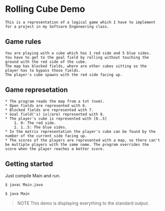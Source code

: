 # Rolling Cube Demo

	This is a representation of a logical game which I have to implement for a project in my Softvare Engeneering class.

## Game rules
	You are playing with a cube which has 1 red side and 5 blue sides.
	You have to get to the goal field by rolling without touching the ground with the red side of the cube. 
	The map has blocked fields, where are other cubes sitting so the player has to bypass those fields.
	The player's cube spawns with the red side facing up.	
	
## Game represetation
	* The program reads the map from a txt (nxm).
	* Open fields are represented with 6.
	* Blocked fields are represented with 7.
	* Goal field('s) is(/are) represented with 8.
	* The player's cube is represented with [0..5]
		1. 0: The red side.
		2. 1..5: The blue sides.
	* In the matrix representation the player's cube can be found by the number of the current side facing up.
	* The scores of the players are represented with a map, so there can't be multiple players with the same name. The program overrides the score when the player reaches a better score.

## Getting started

Just compile Main and run.

```bash
$ javac Main.java
```

```bash
$ java Main
```

> NOTE This demo is displaying everything to the standard output.
